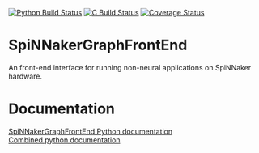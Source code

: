 [![Python Build Status](https://github.com/SpiNNakerManchester/SpiNNakerGraphFrontEnd/workflows/Python%20Actions/badge.svg?branch=master)](https://github.com/SpiNNakerManchester/SpiNNakerGraphFrontEnd/actions?query=workflow%3A%22Python+Actions%22+branch%3Amaster)
[![C Build Status](https://github.com/SpiNNakerManchester/SpiNNakerGraphFrontEnd/workflows/C%20Actions/badge.svg?branch=master)](https://github.com/SpiNNakerManchester/SpiNNakerGraphFrontEnd/actions?query=workflow%3A%22C+Actions%22+branch%3Amaster)
[![Coverage Status](https://coveralls.io/repos/github/SpiNNakerManchester/SpiNNakerGraphFrontEnd/badge.svg?branch=master)](https://coveralls.io/github/SpiNNakerManchester/SpiNNakerGraphFrontEnd?branch=master)

# SpiNNakerGraphFrontEnd
An front-end interface for running non-neural applications on SpiNNaker hardware.

Documentation
=============
[SpiNNakerGraphFrontEnd Python documentation](http://spinnakergraphfrontend.readthedocs.io)
<br>
[Combined python documentation](http://spinnakermanchester.readthedocs.io)
